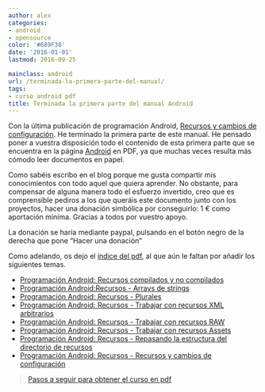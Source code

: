 ```yaml
---
author: alex
categories:
- android
- opensource
color: '#689F38'
date: '2016-01-01'
lastmod: 2016-09-25

mainclass: android
url: /terminada-la-primera-parte-del-manual/
tags:
- curso android pdf
title: Terminada la primera parte del manual Android
---
```


Con la última publicación de programación Android, [Recursos y cambios de configuración][2]. He terminado la primera parte de este manual. He pensado poner a vuestra disposición todo el contenido de esta primera parte que se encuentra en la página [Android][3] en PDF, ya que muchas veces resulta más cómodo leer documentos en papel.

Como sabéis escribo en el blog porque me gusta compartir mis conocimientos con todo aquel que quiera aprender. No obstante, para compensar de alguna manera todo el esfuerzo invertido, creo que es comprensible pediros a los que queráis este documento junto con los proyectos, hacer una donación simbólica por conseguirlo: 1 € como aportación mínima. Gracias a todos por vuestro apoyo.

La donación se haría mediante paypal, pulsando en el botón negro de la derecha que pone &#8220;Hacer una donación&#8221;

Como adelando, os dejo el [índice del pdf][4], al que aún le faltan por añadir los siguientes temas.

<!--more--><!--ad-->

* [Programación Android: Recursos compilados y no compilados](https://elbauldelprogramador.com/programacion-android-recursos)
* [Programación Android:Recursos - Arrays de strings](https://elbauldelprogramador.com/programacion-android-recursos-arrays-de)
* [Programación Android: Recursos - Plurales](https://elbauldelprogramador.com/programacion-android-recursos-plurales)
* [Programación Android: Recursos - Trabajar con recursos XML arbitrarios](https://elbauldelprogramador.com/programacion-android-recursos-trabajar.html)
* [Programación Android: Recursos - Trabajar con recursos RAW](https://elbauldelprogramador.com/programacion-android-recursos-trabajar)
* [Programación Android: Recursos - Trabajar con recursos Assets](https://elbauldelprogramador.com/programacion-android-recursos-trabajar_04.html)
* [Programación Android: Recursos - Repasando la estructura del directorio de recursos](https://elbauldelprogramador.com/programacion-android-recursos-repasando)
* [Programación Android: Recursos - Recursos y cambios de configuración](https://elbauldelprogramador.com/programacion-android-recursos-recursos)

> [Pasos a seguir para obtener el curso en pdf](https://elbauldelprogramador.com/disponible-la-primera-parte-del-curso/)

 [1]: https://elbauldelprogramador.com/terminada-la-primera-parte-del-manual
 [2]: https://elbauldelprogramador.com/programacion-android-recursos-recursos
 [3]: https://elbauldelprogramador.com/guia-de-desarrollo-android
 [4]: /pdfs/ProgramacionAndroidSample1.pdf
